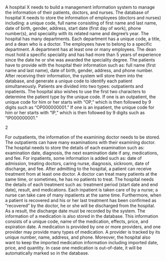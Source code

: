 A hospital X needs to build a management information system to manage the information of their patients, doctors, and nurses. The database of hospital X needs to store the information of employees (doctors and nurses) including: a unique code, full name consisting of first name and last name, date of birth, gender, address, start date (first day of work), phone number(s), and speciality with its related name and degree’s year. The hospital has many departments. Each department has a unique code, a title, and a dean who is a doctor. The employees have to belong to a specific department. A department has at least one or many employees. The dean must hold a specific speciality and has had more than 5 years of experience since the date he or she was awarded the speciality degree. The patients have to provide with the hospital their information such as: full name (first name and last name), date of birth, gender, address, and phone number. After receiving their information, the system will store them into the database, and generate a unique code to identify each patient simultaneously. Patients are divided into two types: outpatients and inpatients. The hospital also wishes to use the first two characters to determine the patient type by the unique code. If one is an outpatient, the unique code for him or her starts with “OP,” which is then followed by 9 digits such as “OP000000001.” If one is an inpatient, the unique code for him or her starts with “IP,” which is then followed by 9 digits such as “IP000000001.”

2

For outpatients, the information of the examining doctor needs to be stored. The outpatients can have many examinations with their examining doctor. The hospital needs to store the details of each examination such as: examination date, diagnosis, the next examination date if any, medications, and fee.
For inpatients, some information is added such as: date of admission, treating doctors, caring nurse, diagnosis, sickroom, date of discharge, and fee. After admitting to the hospital, a patient can receive treatment from at least one doctor. A doctor can treat many patients at the same time, or sometimes, he has no patients to treat. The hospital needs the details of each treatment such as: treatment period (start date and end date), result, and medications. Each inpatient is taken care of by a nurse; a nurse can take care of many inpatients at the same time. Furthermore, when a patient is recovered and his or her last treatment has been confirmed as “recovered” by the doctor, he or she will be discharged from the hospital. As a result, the discharge date must be recorded by the system. The information of a medication is also stored in the database. This information consists of a unique code, name of the medication, effects, price, and expiration date. A medication is provided by one or more providers, and one provider may provide many types of medication. A provider is tracked by its unique number, name, address, and phone. Moreover, the hospital also want to keep the imported medication information including imported date, price, and quantity. In case one medication is out-of-date, it will be automatically marked so in the database.
